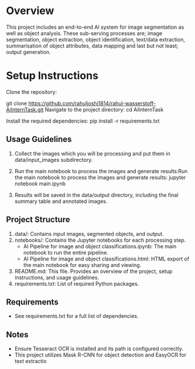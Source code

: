 # Overview
This project includes an end-to-end AI system for image segmentation as well as object analysis. These sub-serving processes are; image segmentation, object extraction, object identification, text/data extraction, summarisation of object attributes, data mapping and last but not least; output generation.

# Setup Instructions
Clone the repository:

git clone https://github.com/rahuljoshi1814/rahul-wasserstoff-AiInternTask.git
Navigate to the project directory: cd AiInternTask

Install the required dependencies: pip install -r requirements.txt

## Usage Guidelines
 1. Collect the images which you will be processing and put them in data/input_images subdirectory.

 2. Run the main notebook to process the images and generate results:Run the main notebook to process the images and generate results: jupyter notebook main.ipynb

 3. Results will be saved in the data/output directory, including the final summary table and annotated images.

## Project Structure
 1. data/: Contains input images, segmented objects, and output.
 2. notebooks/: Contains the Jupyter notebooks for each processing step.
    - AI Pipeline for image and object classifications.ipynb: The main notebook to run the entire pipeline.
    - AI Pipeline for image and object classifications.html: HTML export of the main notebook for easy sharing and viewing.
 3. README.md: This file. Provides an overview of the project, setup instructions, and usage guidelines.
 4. requirements.txt: List of required Python packages.
## Requirements
 - See requirements.txt for a full list of dependencies.
## Notes
 - Ensure Tesseract OCR is installed and its path is configured correctly.
 - This project utilizes Mask R-CNN for object detection and EasyOCR for text extractio
